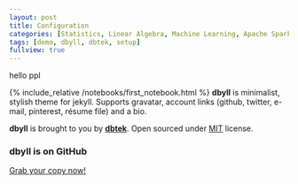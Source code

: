 ```yaml
---
layout: post
title: Configuration
categories: [Statistics, Linear Algebra, Machine Learning, Apache Spark]
tags: [demo, dbyll, dbtek, setup]
fullview: true
---
```


hello ppl

{% include_relative /notebooks/first_notebook.html %}
**dbyll** is minimalist, stylish theme for jekyll. Supports gravatar, account links (github, twitter, e-mail, pinterest, résume file) and a bio.  

**dbyll** is brought to you by **[dbtek](http://ismaildemirbilek.com)**. Open sourced under [MIT](http://opensource.org/licenses/MIT) license.

### dbyll is on GitHub

<a class="btn btn-default" href="https://github.com/dbtek/dbyll">Grab your copy now!</a>
